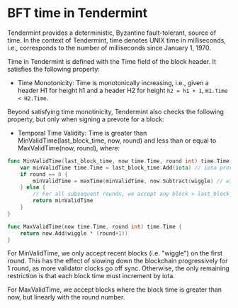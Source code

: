 # BFT time in Tendermint 

Tendermint provides a deterministic, Byzantine fault-tolerant, source of time.
In the context of Tendermint, time denotes UNIX time in milliseconds, i.e.,
corresponds to the number of milliseconds since January 1, 1970.

Time in Tendermint is defined with the Time field of the block header. 
It satisfies the following property:

- Time Monotonicity: Time is monotonically increasing, i.e., given 
a header H1 for height h1 and a header H2 for height `h2 = h1 + 1`, `H1.Time < H2.Time`. 

Beyond satisfying time monotinicity, Tendermint also checks the following
property, but only when signing a prevote for a block:

- Temporal Time Validity: Time is greater than MinValidTime(last_block_time,
  now, round) and less than or equal to MaxValidTime(now, round), where:

```go
func MinValidTime(last_block_time, now time.Time, round int) time.Time {
	var minValidTime time.Time = last_block_time.Add(iota) // iota provided by consensus params
	if round == 0 {
		minValidTime = maxTime(minValidTime, now.Subtract(wiggle) // wiggle provided by consensus params
	} else {
		// For all subsequent rounds, we accept any block > last_block_time+iota.
		return minValidTime
	}
}

func MaxValidTime(now time.Time, round int) time.Time {
	return now.Add(wiggle * (round+1))
}
```

For MinValidTime, we only accept recent blocks (i.e. "wiggle") on the first
round.  This has the effect of slowing down the blockchain progressively for 1
round, as more validator clocks go off sync.  Otherwise, the only remaining
restriction is that each block time must increment by iota.

For MaxValidTime, we accept blocks where the block time is greater than now, but
linearly with the round number.

